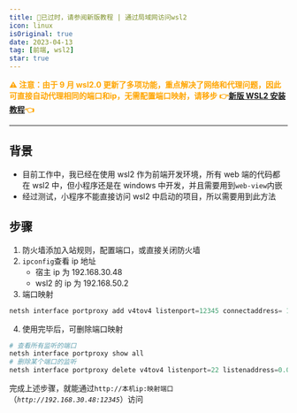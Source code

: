 ```yaml
---
title: 🚫已过时，请参阅新版教程 | 通过局域网访问wsl2
icon: linux
isOriginal: true
date: 2023-04-13
tag: [前端, wsl2]
star: true
---
```


**<span style="color: orange">⚠️ 注意：由于 9 月 wsl2.0 更新了多项功能，重点解决了网络和代理问题，因此可直接自动代理相同的端口和ip，无需配置端口映射，请移步 👉[新版 WSL2 安装教程](./wsl2-new-install.md)👈</span>**

---

## 背景

- 目前工作中，我已经在使用 wsl2 作为前端开发环境，所有 web 端的代码都在 wsl2 中，但小程序还是在 windows 中开发，并且需要用到`web-view`内嵌
- 经过测试，小程序不能直接访问 wsl2 中启动的项目，所以需要用到此方法

## 步骤

1. 防火墙添加入站规则，配置端口，或直接关闭防火墙
2. `ipconfig`查看 ip 地址
   - 宿主 ip 为 192.168.30.48
   - wsl2 的 ip 为 192.168.50.2
3. 端口映射

```powershell
netsh interface portproxy add v4tov4 listenport=12345 connectaddress= 192.168.50.2 connectport=8080 listenaddress=0.0.0.0 protocol=tcp
```

4. 使用完毕后，可删除端口映射

```powershell
# 查看所有监听的端口
netsh interface portproxy show all
# 删除某个端口的监听
netsh interface portproxy delete v4tov4 listenport=22 listenaddress=0.0.0.0
```

完成上述步骤，就能通过`http://本机ip:映射端口`（_`http://192.168.30.48:12345`_）访问
